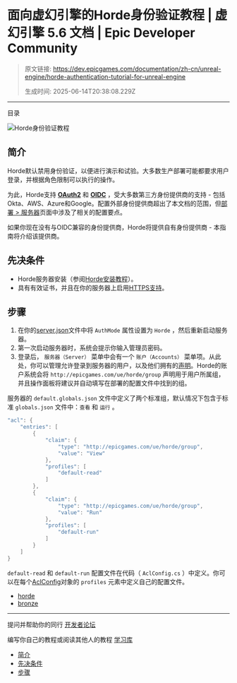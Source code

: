# 面向虚幻引擎的Horde身份验证教程 | 虚幻引擎 5.6 文档 | Epic Developer Community

> 原文链接: https://dev.epicgames.com/documentation/zh-cn/unreal-engine/horde-authentication-tutorial-for-unreal-engine
> 
> 生成时间: 2025-06-14T20:38:08.229Z

---

目录

![Horde身份验证教程](https://dev.epicgames.com/community/api/documentation/image/567e74d7-6fc2-463a-9eae-38a93dfd581f?resizing_type=fill&width=1920&height=335)

## 简介

Horde默认禁用身份验证，以便进行演示和试验。大多数生产部署可能都要求用户登录，并根据角色限制可以执行的操作。

为此，Horde支持 **[OAuth2](https://oauth.net/2/)** 和 **[OIDC](https://openid.net/developers/how-connect-works/)** ，受大多数第三方身份提供商的支持 - 包括Okta、AWS、Azure和Google。配置外部身份提供商超出了本文档的范围，但[部署 > 服务器](/documentation/zh-cn/unreal-engine/horde-server-for-unreal-engine#%E8%BA%AB%E4%BB%BD%E9%AA%8C%E8%AF%81)页面中涉及了相关的配置要点。

如果你现在没有与OIDC兼容的身份提供商，Horde将提供自有身份提供商 - 本指南将介绍该提供商。

## 先决条件

-   Horde服务器安装（参阅[Horde安装教程](/documentation/zh-cn/unreal-engine/horde-installation-tutorial-for-unreal-engine)）。
-   具有有效证书，并且在你的服务器上启用[HTTPS支持](/documentation/zh-cn/unreal-engine/horde-server-for-unreal-engine#https)。

## 步骤

1.  在你的[server.json](/documentation/zh-cn/unreal-engine/horde-orientation-for-unreal-engine)文件中将 `AuthMode` 属性设置为 `Horde` ，然后重新启动服务器。
2.  第一次启动服务器时，系统会提示你输入管理员密码。
3.  登录后， `服务器（Server）` 菜单中会有一个 `账户（Accounts）` 菜单项。从此处，你可以管理允许登录到服务器的用户，以及他们拥有的[声明](/documentation/zh-cn/unreal-engine/horde-glossary-for-unreal-engine#%E6%8E%88%E6%9D%83)。Horde的账户系统会将 `http://epicgames.com/ue/horde/group` 声明用于用户所属组，并且操作面板将建议并自动填写在部署的配置文件中找到的组。

服务器的 `default.globals.json` 文件中定义了两个标准组，默认情况下包含于标准 `globals.json` 文件中：`查看` 和 `运行` 。

```cpp
"acl": {
    "entries": [
        {
            "claim": {
                "type": "http://epicgames.com/ue/horde/group", 
                "value": "View"
            },
            "profiles": [
                "default-read"
            ]
        },
        {
            "claim": {
                "type": "http://epicgames.com/ue/horde/group", 
                "value": "Run"
            },
            "profiles": [
                "default-run"
            ]
        }
    ]
}
```

`default-read` 和 `default-run` 配置文件在代码（ `AclConfig.cs` ）中定义。你可以在每个[AclConfig](/documentation/zh-cn/unreal-engine/horde-schema-for-unreal-engine#aclconfig)对象的 `profiles` 元素中定义自己的配置文件。

-   [horde](https://dev.epicgames.com/community/search?query=horde)
-   [bronze](https://dev.epicgames.com/community/search?query=bronze)

* * *

提问并帮助你的同行 [开发者论坛](https://forums.unrealengine.com/categories?tag=unreal-engine)

编写你自己的教程或阅读其他人的教程 [学习库](https://dev.epicgames.com/community/unreal-engine/learning)

-   [简介](/documentation/zh-cn/unreal-engine/horde-authentication-tutorial-for-unreal-engine#%E7%AE%80%E4%BB%8B)
-   [先决条件](/documentation/zh-cn/unreal-engine/horde-authentication-tutorial-for-unreal-engine#%E5%85%88%E5%86%B3%E6%9D%A1%E4%BB%B6)
-   [步骤](/documentation/zh-cn/unreal-engine/horde-authentication-tutorial-for-unreal-engine#%E6%AD%A5%E9%AA%A4)